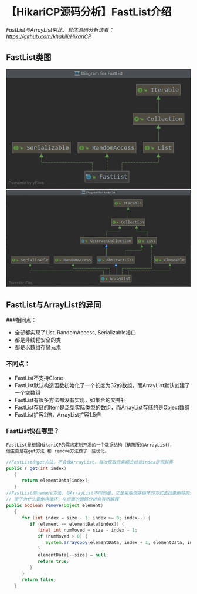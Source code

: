 # 【HikariCP源码分析】FastList介绍
###### FastList与ArrayList对比，具体源码分析请看： https://github.com/khakili/HikariCP
## FastList类图
![](./image/FastList类图.png)
![](./image/ArrayList类图.png)

## FastList与ArrayList的异同

###相同点：
   - 全部都实现了List<T>, RandomAccess, Serializable接口
   - 都是非线程安全的类
   - 都是以数组存储元素
### 不同点：
   - FastList不支持Clone
   - FastList默认构造函数初始化了一个长度为32的数组，而ArrayList默认创建了一个空数组
   - FastList有很多方法都没有实现，如集合的交并补
   - FastList存储的Item是泛型实际类型的数组，而ArrayList存储的是Object数组
   - FastList扩容2倍，ArrayList扩容1.5倍
### FastList快在哪里？
    FastList是根据HikariCP的需求定制开发的一个数据结构（精简版的ArrayList），
    他主要是在get方法 和 remove方法做了一些优化。
    
```java
//FastList的get方法，不会像ArrayList，每次获取元素都去检查index是否越界
public T get(int index)
   {
      return elementData[index];
   }
//FastList的remove方法，与ArrayList不同的是，它是采取倒序循环的方式去找要删除的元素，
// 至于为什么要倒序循环，在后面的源码分析会有所解释
public boolean remove(Object element)
   {
      for (int index = size - 1; index >= 0; index--) {
         if (element == elementData[index]) {
            final int numMoved = size - index - 1;
            if (numMoved > 0) {
               System.arraycopy(elementData, index + 1, elementData, index, numMoved);
            }
            elementData[--size] = null;
            return true;
         }
      }
      return false;
   }
```

